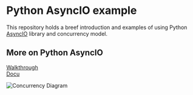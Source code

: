 # Python AsyncIO example
This repository holds a breef introduction and examples of using Python [AsyncIO](https://docs.python.org/3/library/asyncio.html) library and concurrency model.

## More on Python AsyncIO
[Walkthrough](https://realpython.com/async-io-python/) <br>
[Docu](https://docs.python.org/3/library/asyncio.html)

![Concurrency Diagram](https://realpython.com/cdn-cgi/image/width=504,format=auto/https://files.realpython.com/media/Screen_Shot_2018-10-17_at_3.18.44_PM.c02792872031.jpg)